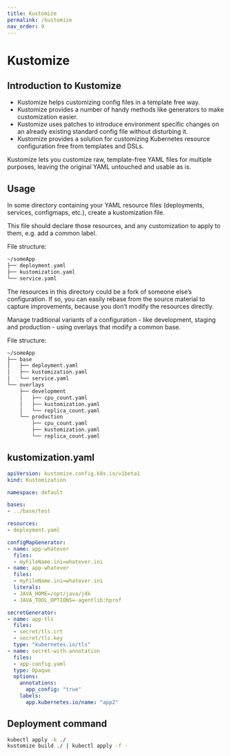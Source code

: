 ```yaml
---
title: Kustomize
permalink: /kustomize
nav_order: 9
---
```


# Kustomize

## Introduction to Kustomize

- Kustomize helps customizing config files in a template free way.
- Kustomize provides a number of handy methods like generators to make customization easier.
- Kustomize uses patches to introduce environment specific changes on an already existing standard config file without disturbing it.
- Kustomize provides a solution for customizing Kubernetes resource configuration free from templates and DSLs.

Kustomize lets you customize raw, template-free YAML files for multiple purposes, leaving the original YAML untouched and usable as is.

## Usage

In some directory containing your YAML resource files (deployments, services, configmaps, etc.), create a kustomization file.

This file should declare those resources, and any customization to apply to them, e.g. add a common label.

File structure:

```sh
~/someApp
├── deployment.yaml
├── kustomization.yaml
└── service.yaml
```

The resources in this directory could be a fork of someone else’s configuration. If so, you can easily rebase from the source material to capture improvements, because you don’t modify the resources directly.

Manage traditional variants of a configuration - like development, staging and production - using overlays that modify a common base.

File structure:

```sh
~/someApp
├── base
│   ├── deployment.yaml
│   ├── kustomization.yaml
│   └── service.yaml
└── overlays
    ├── development
    │   ├── cpu_count.yaml
    │   ├── kustomization.yaml
    │   └── replica_count.yaml
    └── production
        ├── cpu_count.yaml
        ├── kustomization.yaml
        └── replica_count.yaml
```

## kustomization.yaml

```yaml
apiVersion: kustomize.config.k8s.io/v1beta1
kind: Kustomization

namespace: default

bases:
- ../base/test

resources:
- deployment.yaml

configMapGenerator:
- name: app-whatever
  files:
  - myFileName.ini=whatever.ini
- name: app-whatever
  files:
  - myFileName.ini=whatever.ini
  literals:
  - JAVA_HOME=/opt/java/jdk
  - JAVA_TOOL_OPTIONS=-agentlib:hprof

secretGenerator:
- name: app-tls
  files:
  - secret/tls.crt
  - secret/tls.key
  type: "kubernetes.io/tls"
- name: secret-with-annotation
  files:
  - app-config.yaml
  type: Opaque
  options:
    annotations:
      app_config: "true"
    labels:
      app.kubernetes.io/name: "app2"
```

## Deployment command

```bash
kubectl apply -k ./
kustomize build ./ | kubectl apply -f -
```
